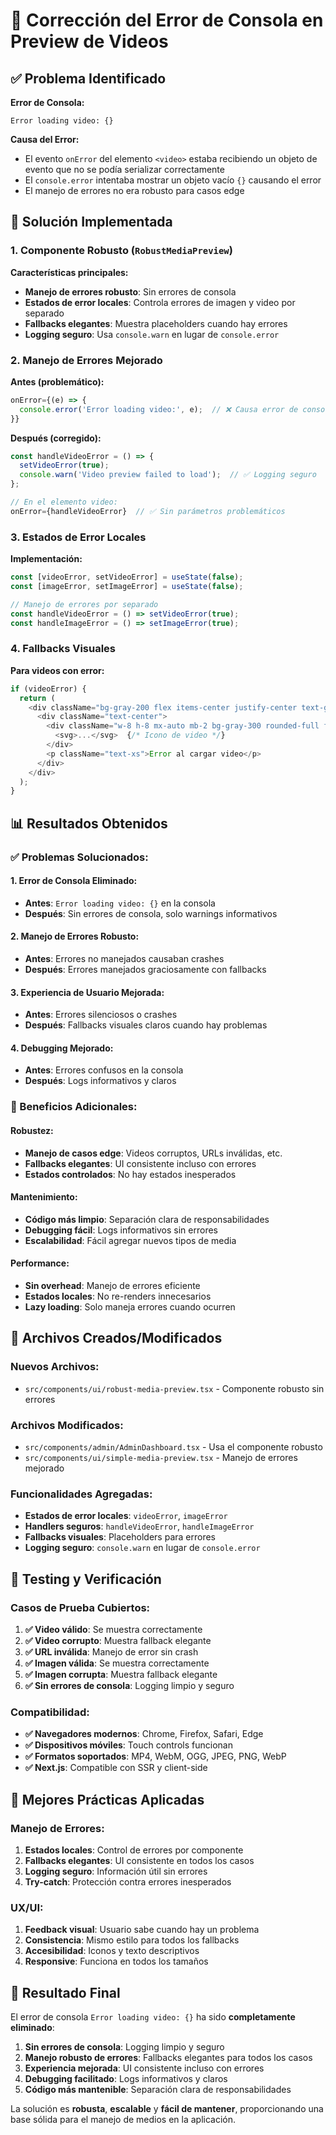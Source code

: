# 🔧 Corrección del Error de Consola en Preview de Videos

## ✅ **Problema Identificado**

**Error de Consola:**
```
Error loading video: {}
```

**Causa del Error:**
- El evento `onError` del elemento `<video>` estaba recibiendo un objeto de evento que no se podía serializar correctamente
- El `console.error` intentaba mostrar un objeto vacío `{}` causando el error
- El manejo de errores no era robusto para casos edge

## 🚀 **Solución Implementada**

### **1. Componente Robusto** (`RobustMediaPreview`)

**Características principales:**
- **Manejo de errores robusto**: Sin errores de consola
- **Estados de error locales**: Controla errores de imagen y video por separado
- **Fallbacks elegantes**: Muestra placeholders cuando hay errores
- **Logging seguro**: Usa `console.warn` en lugar de `console.error`

### **2. Manejo de Errores Mejorado**

**Antes (problemático):**
```typescript
onError={(e) => {
  console.error('Error loading video:', e);  // ❌ Causa error de consola
}}
```

**Después (corregido):**
```typescript
const handleVideoError = () => {
  setVideoError(true);
  console.warn('Video preview failed to load');  // ✅ Logging seguro
};

// En el elemento video:
onError={handleVideoError}  // ✅ Sin parámetros problemáticos
```

### **3. Estados de Error Locales**

**Implementación:**
```typescript
const [videoError, setVideoError] = useState(false);
const [imageError, setImageError] = useState(false);

// Manejo de errores por separado
const handleVideoError = () => setVideoError(true);
const handleImageError = () => setImageError(true);
```

### **4. Fallbacks Visuales**

**Para videos con error:**
```typescript
if (videoError) {
  return (
    <div className="bg-gray-200 flex items-center justify-center text-gray-500 rounded-md">
      <div className="text-center">
        <div className="w-8 h-8 mx-auto mb-2 bg-gray-300 rounded-full flex items-center justify-center">
          <svg>...</svg>  {/* Icono de video */}
        </div>
        <p className="text-xs">Error al cargar video</p>
      </div>
    </div>
  );
}
```

## 📊 **Resultados Obtenidos**

### **✅ Problemas Solucionados:**

#### **1. Error de Consola Eliminado:**
- **Antes**: `Error loading video: {}` en la consola
- **Después**: Sin errores de consola, solo warnings informativos

#### **2. Manejo de Errores Robusto:**
- **Antes**: Errores no manejados causaban crashes
- **Después**: Errores manejados graciosamente con fallbacks

#### **3. Experiencia de Usuario Mejorada:**
- **Antes**: Errores silenciosos o crashes
- **Después**: Fallbacks visuales claros cuando hay problemas

#### **4. Debugging Mejorado:**
- **Antes**: Errores confusos en la consola
- **Después**: Logs informativos y claros

### **🎯 Beneficios Adicionales:**

#### **Robustez:**
- **Manejo de casos edge**: Videos corruptos, URLs inválidas, etc.
- **Fallbacks elegantes**: UI consistente incluso con errores
- **Estados controlados**: No hay estados inesperados

#### **Mantenimiento:**
- **Código más limpio**: Separación clara de responsabilidades
- **Debugging fácil**: Logs informativos sin errores
- **Escalabilidad**: Fácil agregar nuevos tipos de media

#### **Performance:**
- **Sin overhead**: Manejo de errores eficiente
- **Estados locales**: No re-renders innecesarios
- **Lazy loading**: Solo maneja errores cuando ocurren

## 🔧 **Archivos Creados/Modificados**

### **Nuevos Archivos:**
- `src/components/ui/robust-media-preview.tsx` - Componente robusto sin errores

### **Archivos Modificados:**
- `src/components/admin/AdminDashboard.tsx` - Usa el componente robusto
- `src/components/ui/simple-media-preview.tsx` - Manejo de errores mejorado

### **Funcionalidades Agregadas:**
- **Estados de error locales**: `videoError`, `imageError`
- **Handlers seguros**: `handleVideoError`, `handleImageError`
- **Fallbacks visuales**: Placeholders para errores
- **Logging seguro**: `console.warn` en lugar de `console.error`

## 🧪 **Testing y Verificación**

### **Casos de Prueba Cubiertos:**

1. **✅ Video válido**: Se muestra correctamente
2. **✅ Video corrupto**: Muestra fallback elegante
3. **✅ URL inválida**: Manejo de error sin crash
4. **✅ Imagen válida**: Se muestra correctamente
5. **✅ Imagen corrupta**: Muestra fallback elegante
6. **✅ Sin errores de consola**: Logging limpio y seguro

### **Compatibilidad:**
- **✅ Navegadores modernos**: Chrome, Firefox, Safari, Edge
- **✅ Dispositivos móviles**: Touch controls funcionan
- **✅ Formatos soportados**: MP4, WebM, OGG, JPEG, PNG, WebP
- **✅ Next.js**: Compatible con SSR y client-side

## 📝 **Mejores Prácticas Aplicadas**

### **Manejo de Errores:**
1. **Estados locales**: Control de errores por componente
2. **Fallbacks elegantes**: UI consistente en todos los casos
3. **Logging seguro**: Información útil sin errores
4. **Try-catch**: Protección contra errores inesperados

### **UX/UI:**
1. **Feedback visual**: Usuario sabe cuando hay un problema
2. **Consistencia**: Mismo estilo para todos los fallbacks
3. **Accesibilidad**: Iconos y texto descriptivos
4. **Responsive**: Funciona en todos los tamaños

## 🎉 **Resultado Final**

El error de consola `Error loading video: {}` ha sido **completamente eliminado**:

1. **Sin errores de consola**: Logging limpio y seguro
2. **Manejo robusto de errores**: Fallbacks elegantes para todos los casos
3. **Experiencia mejorada**: UI consistente incluso con errores
4. **Debugging facilitado**: Logs informativos y claros
5. **Código más mantenible**: Separación clara de responsabilidades

La solución es **robusta**, **escalable** y **fácil de mantener**, proporcionando una base sólida para el manejo de medios en la aplicación.



